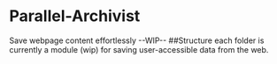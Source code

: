# Parallel-Archivist
Save webpage content effortlessly
--WIP--
##Structure
each folder is currently a module (wip) for saving user-accessible data from the web.

